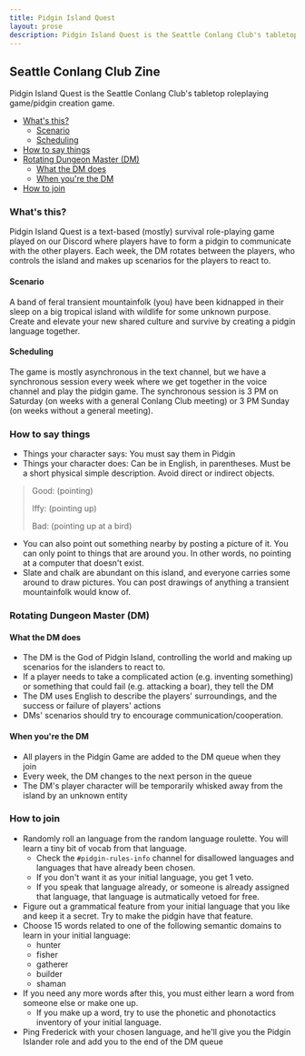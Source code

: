 ```yaml
---
title: Pidgin Island Quest
layout: prose
description: Pidgin Island Quest is the Seattle Conlang Club's tabletop roleplaying game/pidgin creation game.
---
```

<h2 class="mb-0">Seattle Conlang Club Zine</h2>
<p class="lead">Pidgin Island Quest is the Seattle Conlang Club's tabletop roleplaying game/pidgin creation game.</p>

<nav class="md:float-left bg-white pe-3" markdown=1>

* [What's this?](#whats-this)
    - [Scenario](#scenario)
    - [Scheduling](#scheduling)
* [How to say things](#how-to-say-things)
* [Rotating Dungeon Master (DM)](#rotating-dungeon-master-dm)
    - [What the DM does](#what-the-dm-does)
    - [When you're the DM](#when-youre-the-dm)
* [How to join](#how-to-join)

</nav>

### What's this?
Pidgin Island Quest is a text-based (mostly) survival role-playing game played on our Discord where players have to form a pidgin to communicate with the other players. Each week, the DM rotates between the players, who controls the island and makes up scenarios for the players to react to.

#### Scenario
A band of feral transient mountainfolk (you) have been kidnapped in their sleep on a big tropical island with wildlife for some unknown purpose. Create and elevate your new shared culture and survive by creating a pidgin language together.

#### Scheduling
The game is mostly asynchronous in the text channel, but we have a synchronous session every week where we get together in the voice channel and play the pidgin game. The synchronous session is 3 PM on Saturday (on weeks with a general Conlang Club meeting) or 3 PM Sunday (on weeks without a general meeting).

### How to say things
* Things your character says: You must say them in Pidgin
* Things your character does: Can be in English, in parentheses. Must be a short physical simple description. Avoid direct or indirect objects.
> Good: (pointing)
>
> Iffy: (pointing up)
>
> Bad: (pointing up at a bird)
* You can also point out something nearby by posting a picture of it. You can only point to things that are around you. In other words, no pointing at a computer that doesn't exist.
* Slate and chalk are abundant on this island, and everyone carries some around to draw pictures. You can post drawings of anything a transient mountainfolk would know of.

### Rotating Dungeon Master (DM)
#### What the DM does
* The DM is the God of Pidgin Island, controlling the world and making up scenarios for the islanders to react to.
* If a player needs to take a complicated action (e.g. inventing something) or something that could fail (e.g. attacking a boar), they tell the DM
* The DM uses English to describe the players' surroundings, and the success or failure of players' actions
* DMs' scenarios should try to encourage communication/cooperation.

#### When you're the DM
* All players in the Pidgin Game are added to the DM queue when they join
* Every week, the DM changes to the next person in the queue
* The DM's player character will be temporarily whisked away from the island by an unknown entity

### How to join
* Randomly roll an language from the random language roulette. You will learn a tiny bit of vocab from that language.
  * Check the `#pidgin-rules-info` channel for disallowed languages and languages that have already been chosen.
  * If you don't want it as your initial language, you get 1 veto.
  * If you speak that language already, or someone is already assigned that language, that language is autmatically vetoed for free.
* Figure out a grammatical feature from your initial language that you like and keep it a secret. Try to make the pidgin have that feature.
* Choose 15 words related to one of the following semantic domains to learn in your initial language:
  * hunter
  * fisher
  * gatherer
  * builder
  * shaman
* If you need any more words after this, you must either learn a word from someone else or make one up.
  * If you make up a word, try to use the phonetic and phonotactics inventory of your initial language.
* Ping Frederick with your chosen language, and he'll give you the Pidgin Islander role and add you to the end of the DM queue
